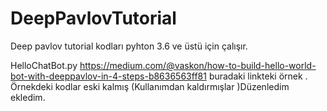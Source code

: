 # DeepPavlovTutorial
Deep pavlov tutorial kodları
pyhton 3.6 ve üstü için çalışır.

HelloChatBot.py https://medium.com/@vaskon/how-to-build-hello-world-bot-with-deeppavlov-in-4-steps-b8636563ff81
buradaki linkteki örnek . Örnekdeki kodlar eski kalmış (Kullanımdan kaldırmışlar
)Düzenledim ekledim.
